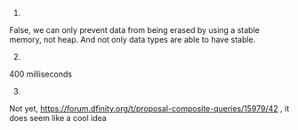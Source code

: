 1. 
False, we can only prevent data from being erased by using a stable memory, not heap. And not only data types are able to have stable.

2. 
400 milliseconds

3. 
Not yet, https://forum.dfinity.org/t/proposal-composite-queries/15979/42 , it does seem like a cool idea